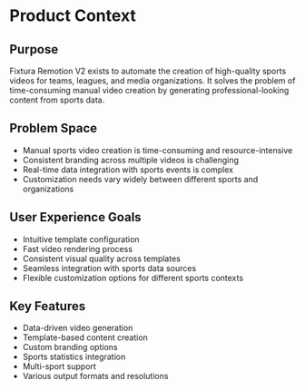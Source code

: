 # Product Context

## Purpose

Fixtura Remotion V2 exists to automate the creation of high-quality sports videos for teams, leagues, and media organizations. It solves the problem of time-consuming manual video creation by generating professional-looking content from sports data.

## Problem Space

- Manual sports video creation is time-consuming and resource-intensive
- Consistent branding across multiple videos is challenging
- Real-time data integration with sports events is complex
- Customization needs vary widely between different sports and organizations

## User Experience Goals

- Intuitive template configuration
- Fast video rendering process
- Consistent visual quality across templates
- Seamless integration with sports data sources
- Flexible customization options for different sports contexts

## Key Features

- Data-driven video generation
- Template-based content creation
- Custom branding options
- Sports statistics integration
- Multi-sport support
- Various output formats and resolutions
